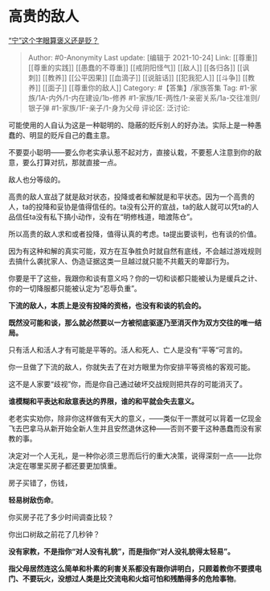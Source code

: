 # 高贵的敌人
[“宁”这个字眼算褒义还是贬？](https://www.zhihu.com/question/395346841/answer/2186397855)

> Author: #0-Anonymity
> Last update: [编辑于 2021-10-24]
> Link: [[尊重]] [[尊重的实践]] [[愚蠢的不尊重]] [[戒阴阳怪气]] [[敌人]] [[各归各]] [[讽刺]] [[教养]] [[公平因果]] [[血滴子]] [[说脏话]] [[犯我犯人]] [[斗争]] [[教养]] [[面子]] [[尊重你的敌人]]
> Category: #【答集】/家族答集
> Tag: #1-家族/1A-内外/1-内在建设/1b-修养 #1-家族/1E-两性/1-亲密关系/1a-交往准则/银子弹 #1-家族/1F-亲子/1-身为父母
> 评论区:
> 泛讨论:

可能使用的人自认为这是一种聪明的、隐蔽的贬斥别人的好办法。实际上是一种愚蠢的、明显的贬斥自己的蠢主意。

不要耍小聪明——要么你老实承认惹不起对方，直接认栽，不要惹人注意到你的敌意，要么打算对抗，那就直接一点。

敌人也分等级的。

高贵的敌人宣战了就是敌对状态，投降或者和解就是和平状态。因为一个高贵的人，ta的投降和妥协是值得信任的。ta没有公开的宣战，ta的敌人就可以凭ta的人品信任ta没有私下搞小动作，没有在“明修栈道，暗渡陈仓”。

所以高贵的敌人求和或者投降，值得认真的考虑。ta提出要谈判，也有谈的价值。

因为有这种和解的真实可能，双方在互争胜负时就自然有底线，不会越过游戏规则去搞什么袭扰家人、伪造证据这类一旦越过就只能不共戴天的卑鄙行为。

你要是干了这些，我跟你和谈有意义吗？你的一切和谈都只能被认为是缓兵之计、你的一切降服都只能被认定为“忍辱负重”。

**下流的敌人，本质上是没有投降的资格，也没有和谈的机会的。**

**既然没可能和谈，那么就必然要以一方被彻底驱逐乃至消灭作为双方交往的唯一结局。**

只有活人和活人才有可能是平等的。活人和死人、亡人是没有“平等“可言的。

你一旦做了下流的敌人，你就失去了在对方眼里为你安排平等资格的客观可能。

这不是人家要“歧视”你，而是你自己通过破坏交战规则把共存的可能消灭了。

**谁模糊和平表达和敌意表达的界限，谁的和平就会失去意义。**

老老实实劝你，除非你这样做有天大的意义，——类似干一票就可以背着一亿现金飞去巴拿马从新开始全新人生并且安然退休这种——否则不要干这种愚蠢而没有家教的事。

决定对一个人无礼，是一种你必须三思而后行的重大决策，说得深刻一点——比你决定在哪里买房子都还要更加慎重。

房子买错了，伤钱，

**轻易树敌伤命**。

你买房子花了多少时间调查比较？

你出口树敌之前花了几秒钟？

**没有家教，不是指你“对人没有礼貌”，而是指你“对人没礼貌得太轻易”。**

**指父母居然连这么简单和朴素的利害关系都没有跟你讲明白，**只顾着教你不要摸电门、不要玩火，没想过**人类是比交流电和火焰可怕和残酷得多的危险事物**。
